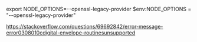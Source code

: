 
export NODE_OPTIONS=--openssl-legacy-provider
$env:NODE_OPTIONS = "--openssl-legacy-provider"

https://stackoverflow.com/questions/69692842/error-message-error0308010cdigital-envelope-routinesunsupported
